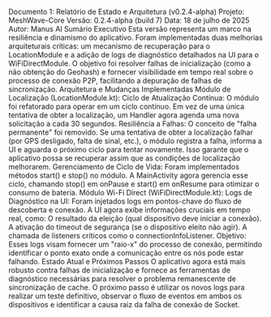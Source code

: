 Documento 1: Relatório de Estado e Arquitetura (v0.2.4-alpha)
Projeto: MeshWave-Core
Versão: 0.2.4-alpha (build 7)
Data: 18 de julho de 2025
Autor: Manus AI
Sumário Executivo
Esta versão representa um marco na resiliência e dinamismo do aplicativo. Foram implementadas duas melhorias arquiteturais críticas: um mecanismo de recuperação para o LocationModule e a adição de logs de diagnóstico detalhados na UI para o WiFiDirectModule. O objetivo foi resolver falhas de inicialização (como a não obtenção do Geohash) e fornecer visibilidade em tempo real sobre o processo de conexão P2P, facilitando a depuração de falhas de sincronização.
Arquitetura e Mudanças Implementadas
Módulo de Localização (LocationModule.kt):
Ciclo de Atualização Contínua: O módulo foi refatorado para operar em um ciclo contínuo. Em vez de uma única tentativa de obter a localização, um Handler agora agenda uma nova solicitação a cada 30 segundos.
Resiliência a Falhas: O conceito de "falha permanente" foi removido. Se uma tentativa de obter a localização falhar (por GPS desligado, falta de sinal, etc.), o módulo registra a falha, informa a UI e aguarda o próximo ciclo para tentar novamente. Isso garante que o aplicativo possa se recuperar assim que as condições de localização melhorarem.
Gerenciamento de Ciclo de Vida: Foram implementados métodos start() e stop() no módulo. A MainActivity agora gerencia esse ciclo, chamando stop() em onPause e start() em onResume para otimizar o consumo de bateria.
Módulo Wi-Fi Direct (WiFiDirectModule.kt):
Logs de Diagnóstico na UI: Foram injetados logs em pontos-chave do fluxo de descoberta e conexão. A UI agora exibe informações cruciais em tempo real, como:
O resultado da eleição (qual dispositivo deve iniciar a conexão).
A ativação do timeout de segurança (se o dispositivo eleito não agir).
A chamada de listeners críticos como o connectionInfoListener.
Objetivo: Esses logs visam fornecer um "raio-x" do processo de conexão, permitindo identificar o ponto exato onde a comunicação entre os nós pode estar falhando.
Estado Atual e Próximos Passos
O aplicativo agora está mais robusto contra falhas de inicialização e fornece as ferramentas de diagnóstico necessárias para resolver o problema remanescente de sincronização de cache. O próximo passo é utilizar os novos logs para realizar um teste definitivo, observar o fluxo de eventos em ambos os dispositivos e identificar a causa raiz da falha de conexão de Socket.
